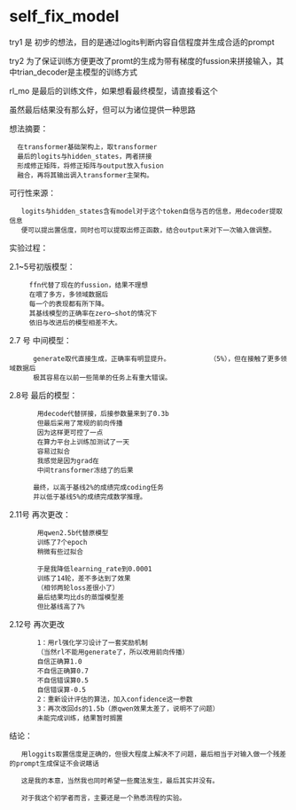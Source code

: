 # self_fix_model
try1 是 初步的想法，目的是通过logits判断内容自信程度并生成合适的prompt

try2 为了保证训练方便更改了promt的生成为带有梯度的fussion来拼接输入，其中trian_decoder是主模型的训练方式

rl_mo 是最后的训练文件，如果想看最终模型，请直接看这个

虽然最后结果没有那么好，但可以为诸位提供一种思路

想法摘要：

      在transformer基础架构上，取transformer
      最后的logits与hidden_states，两者拼接
      形成修正矩阵，将修正矩阵与output放入fusion
      融合，再将其输出调入transformer主架构。

可行性来源：

       logits与hidden_states含有model对于这个token自信与否的信息，用decoder提取信息
       便可以提出置信度，同时也可以提取出修正函数，结合output来对下一次输入做调整。

实验过程：

2.1~5号初版模型：

         ffn代替了现在的fussion，结果不理想
         在喂了多方，多领域数据后
         每一个的表现都有所下降。
         其基线模型的正确率在zero—shot的情况下
         依旧与改进后的模型相差不大。

2.7 号 中间模型：

          generate取代直接生成，正确率有明显提升。          （5%），但在接触了更多领域数据后
          极其容易在以前一些简单的任务上有重大错误。

2.8号  最后的模型：

           用decode代替拼接，后接参数量来到了0.3b
           但最后采用了常规的前向传播
           因为这样更可控了一点
           在算力平台上训练加测试了一天
           容易过拟合
           我感觉是因为grad在
           中间transformer冻结了的后果

          最终，以高于基线2%的成绩完成coding任务
          并以低于基线5%的成绩完成数学推理。
2.11号 再次更改：

           用qwen2.5b代替原模型
           训练了7个epoch
           稍微有些过拟合
           
           于是我降低learning_rate到0.0001
           训练了14轮，差不多达到了效果
           （相邻两轮loss差很小了）
           最后结果均比ds的蒸馏模型差
           但比基线高了7%
2.12号 再次更改

           1：用rl强化学习设计了一套奖励机制
           （当然rl不能用generate了，所以改用前向传播）
           自信正确算1.0
           不自信正确算0.7
           不自信错误算0.5
           自信错误算-0.5
           2：重新设计评估的算法，加入confidence这一参数
           3：再次改回ds的1.5b（原qwen效果太差了，说明不了问题）
           未能完成训练，结果暂时搁置

结论：

       用loggits取置信度是正确的，但很大程度上解决不了问题，最后相当于对输入做一个残差的prompt生成保证不会说瞎话

       这是我的本意，当然我也同时希望一些魔法发生，最后其实并没有。

       对于我这个初学者而言，主要还是一个熟悉流程的实验。
